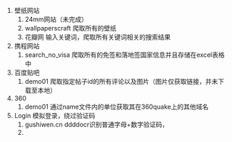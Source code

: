 1. 壁纸网站 
   1. 24mm网站（未完成）
   2. wallpaperscraft
      爬取所有的壁纸
   3. 花瓣网
      输入关键词，爬取所有关键词相关的搜索结果
2. 携程网站
   1. search_no_visa
      爬取所有的免签和落地签国家信息并且存储在excel表格中
3. 百度贴吧
   1. demo01
      爬取指定帖子id的所有评论以及图片（图片仅获取链接，并未下载至本地）
4. 360
   1. demo01
   通过name文件内的单位获取其在360quake上的其他域名
5. Login 模拟登录，绕过验证码
   1. gushiwen.cn 
   ddddocr识别普通字母+数字验证码，
   2. 
   
   
